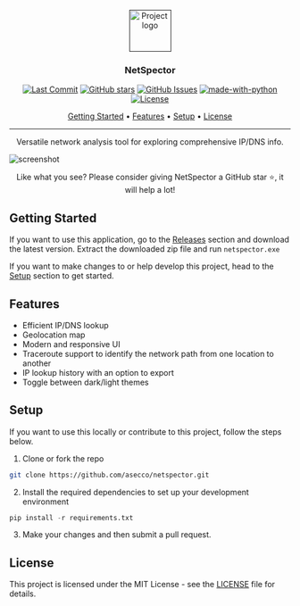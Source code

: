 <p align="center">
  <a href="" rel="noopener">
 <img width=75px height=75px src="https://github.com/asecco/netspector/assets/40510223/f2c8e2a4-c90f-4ce4-9dc3-5a8c4c1dc4cd" alt="Project logo"></a>
</p>

<h3 align="center">NetSpector</h3>

<div align="center">

  [![Last Commit](https://img.shields.io/github/last-commit/asecco/netspector)](https://github.com/asecco/netspector)
  [![GitHub stars](https://img.shields.io/github/stars/asecco/netspector)](https://github.com/asecco/netspector/stargazers)
  [![GitHub Issues](https://img.shields.io/github/issues/asecco/netspector.svg)](https://github.com/asecco/netspector/issues)
  [![made-with-python](https://img.shields.io/badge/Made%20with-Python-1f425f.svg)](https://www.python.org)
  [![License](https://img.shields.io/badge/license-MIT-blue.svg)](/LICENSE)

</div>

<p align="center">
  <a href="#getting-started">Getting Started</a> •
  <a href="#features">Features</a> •
  <a href="#setup">Setup</a> •
  <a href="#license">License</a>
</p>

---

<p align="center"> Versatile network analysis tool for exploring comprehensive IP/DNS info.
    <br> 
</p>

![screenshot](https://github.com/asecco/netspector/assets/40510223/32a2885b-5a23-4a76-be82-75f785b3c212)

<p align="center">Like what you see? Please consider giving NetSpector a GitHub star ⭐, it will help a lot!</p>

## Getting Started
If you want to use this application, go to the [Releases](https://github.com/asecco/netspector/releases) section and download the latest version. Extract the downloaded zip file and run ```netspector.exe```

If you want to make changes to or help develop this project, head to the [Setup](#setup) section to get started.

## Features
- Efficient IP/DNS lookup
- Geolocation map
- Modern and responsive UI
- Traceroute support to identify the network path from one location to another
- IP lookup history with an option to export
- Toggle between dark/light themes

## Setup
If you want to use this locally or contribute to this project, follow the steps below.

1. Clone or fork the repo
```sh
git clone https://github.com/asecco/netspector.git
```

2. Install the required dependencies to set up your development environment
```py
pip install -r requirements.txt
```

3. Make your changes and then submit a pull request.

## License
This project is licensed under the MIT License - see the [LICENSE](LICENSE) file for details.
